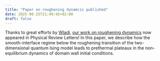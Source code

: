 ```yaml
---
title: "Paper on roughening dynamcis published"
date: 2025-06-25T21:49:45+02:00
draft: false
---
```


Thanks to great efforts by [Wladi](/people/wladi/), [our work on roughening dynamics](/publications/26_roughening/) now appeared in Physical Review Letters! In this paper, we describe how the smooth-interface regime below the roughening transition of the two-dimensional quantum Ising model leads to prethermal plateaux in the non-equilibrium dynamics of domain wall initial conditions.
